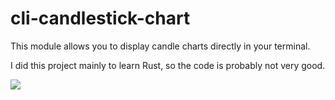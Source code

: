 # cli-candlestick-chart

This module allows you to display candle charts directly in your terminal. 

I did this project mainly to learn Rust, so the code is probably not very good.

![](https://raw.githubusercontent.com/Julien-R44/cli-candlestick-chart/main/docs/capture.png)
